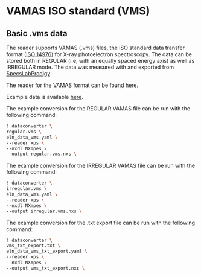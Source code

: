 # VAMAS ISO standard (VMS)

## Basic .vms data

The reader supports VAMAS (.vms) files, the ISO standard data transfer format ([ISO 14976](https://www.iso.org/standard/24269.html)) for X-ray photoelectron spectroscopy. The data can be stored both in REGULAR (i.e, with an equally spaced energy axis) as well as IRREGULAR mode. The data was measured with and exported from [SpecsLabProdigy](https://www.specs-group.com/nc/specs/products/detail/prodigy/).

The reader for the VAMAS format can be found [here](https://github.com/FAIRmat-NFDI/pynxtools-xps/tree/main/pynxtools_xps/vms).

Example data is available [here](https://github.com/FAIRmat-NFDI/pynxtools-xps/tree/main/examples/vms).

The example conversion for the REGULAR VAMAS file can be run with the following command:

```sh
! dataconverter \
regular.vms \
eln_data_vms.yaml \
--reader xps \
--nxdl NXmpes \
--output regular.vms.nxs \
```

The example conversion for the IRREGULAR VAMAS file can be run with the following command:

```sh
! dataconverter \
irregular.vms \
eln_data_vms.yaml \
--reader xps \
--nxdl NXmpes \
--output irregular.vms.nxs \
```

The example conversion for the .txt export file can be run with the following command:

```sh
! dataconverter \
vms_txt_export.txt \
eln_data_vms_txt_export.yaml \
--reader xps \
--nxdl NXmpes \
--output vms_txt_export.nxs \
```

<!-- ## Data analysis in CasaXPS -->
